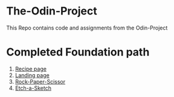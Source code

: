 # The-Odin-Project
This Repo contains code and assignments from the Odin-Project
# Completed Foundation path
1) <a href="https://lambent-parfait-92d8a9.netlify.app/">Recipe page</a> <br>
2) <a href="https://gleeful-kringle-4d8690.netlify.app/">Landing page</a></br>
3) <a href="https://beamish-haupia-6864c1.netlify.app/">Rock-Paper-Scissor</a></br>
4) <a href="https://superb-semifreddo-b1dcee.netlify.app/">Etch-a-Sketch</a></br>
